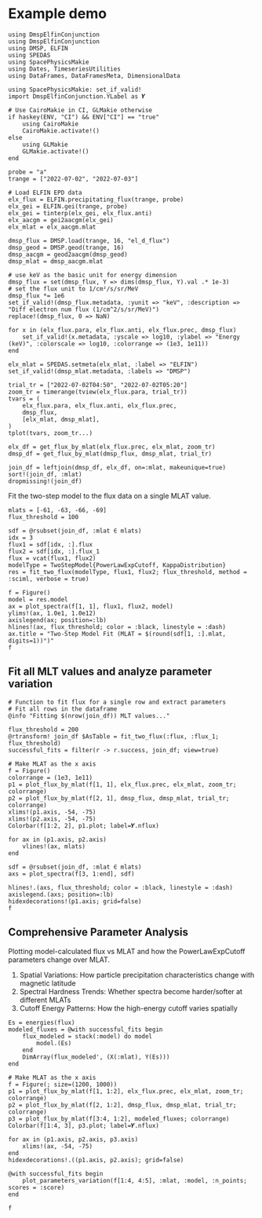 # Example demo

```{julia}
using DmspElfinConjunction
using DmspElfinConjunction
using DMSP, ELFIN
using SPEDAS
using SpacePhysicsMakie
using Dates, TimeseriesUtilities
using DataFrames, DataFramesMeta, DimensionalData

using SpacePhysicsMakie: set_if_valid!
import DmspElfinConjunction.YLabel as 𝒀

# Use CairoMakie in CI, GLMakie otherwise
if haskey(ENV, "CI") && ENV["CI"] == "true"
    using CairoMakie
    CairoMakie.activate!()
else
    using GLMakie
    GLMakie.activate!()
end
```

```@example demo
probe = "a"
trange = ["2022-07-02", "2022-07-03"]

# Load ELFIN EPD data
elx_flux = ELFIN.precipitating_flux(trange, probe)
elx_gei = ELFIN.gei(trange, probe)
elx_gei = tinterp(elx_gei, elx_flux.anti)
elx_aacgm = gei2aacgm(elx_gei)
elx_mlat = elx_aacgm.mlat

dmsp_flux = DMSP.load(trange, 16, "el_d_flux")
dmsp_geod = DMSP.geod(trange, 16)
dmsp_aacgm = geod2aacgm(dmsp_geod)
dmsp_mlat = dmsp_aacgm.mlat

# use keV as the basic unit for energy dimension
dmsp_flux = set(dmsp_flux, Y => dims(dmsp_flux, Y).val .* 1e-3)
# set the flux unit to 1/cm²/s/sr/MeV
dmsp_flux *= 1e6
set_if_valid!(dmsp_flux.metadata, :yunit => "keV", :description => "Diff electron num flux (1/cm^2/s/sr/MeV)")
replace!(dmsp_flux, 0 => NaN)
```

```@example demo
for x in (elx_flux.para, elx_flux.anti, elx_flux.prec, dmsp_flux)
    set_if_valid!(x.metadata, :yscale => log10, :ylabel => "Energy (keV)", :colorscale => log10, :colorrange => (1e3, 1e11))
end

elx_mlat = SPEDAS.setmeta(elx_mlat, :label => "ELFIN")
set_if_valid!(dmsp_mlat.metadata, :labels => "DMSP")

trial_tr = ["2022-07-02T04:50", "2022-07-02T05:20"]
zoom_tr = timerange(tview(elx_flux.para, trial_tr))
tvars = (
    elx_flux.para, elx_flux.anti, elx_flux.prec,
    dmsp_flux,
    [elx_mlat, dmsp_mlat],
)
tplot(tvars, zoom_tr...)
```

```@example demo
elx_df = get_flux_by_mlat(elx_flux.prec, elx_mlat, zoom_tr)
dmsp_df = get_flux_by_mlat(dmsp_flux, dmsp_mlat, trial_tr)

join_df = leftjoin(dmsp_df, elx_df, on=:mlat, makeunique=true)
sort!(join_df, :mlat)
dropmissing!(join_df)
```

Fit the two-step model to the flux data on a single MLAT value.

```@example demo
mlats = [-61, -63, -66, -69]
flux_threshold = 100

sdf = @rsubset(join_df, :mlat ∈ mlats)
idx = 3
flux1 = sdf[idx, :].flux
flux2 = sdf[idx, :].flux_1
flux = vcat(flux1, flux2)
modelType = TwoStepModel{PowerLawExpCutoff, KappaDistribution}
res = fit_two_flux(modelType, flux1, flux2; flux_threshold, method = :sciml, verbose = true)
```

```@example demo
f = Figure()
model = res.model
ax = plot_spectra(f[1, 1], flux1, flux2, model)
ylims!(ax, 1.0e1, 1.0e12)
axislegend(ax; position=:lb)
hlines!(ax, flux_threshold; color = :black, linestyle = :dash)
ax.title = "Two-Step Model Fit (MLAT = $(round(sdf[1, :].mlat, digits=1))°)"
f
```

## Fit all MLT values and analyze parameter variation

```@example demo
# Function to fit flux for a single row and extract parameters
# Fit all rows in the dataframe
@info "Fitting $(nrow(join_df)) MLT values..."

flux_threshold = 200
@rtransform! join_df $AsTable = fit_two_flux(:flux, :flux_1; flux_threshold)
successful_fits = filter(r -> r.success, join_df; view=true)
```


```@example demo
# Make MLAT as the x axis
f = Figure()
colorrange = (1e3, 1e11)
p1 = plot_flux_by_mlat(f[1, 1], elx_flux.prec, elx_mlat, zoom_tr; colorrange)
p2 = plot_flux_by_mlat(f[2, 1], dmsp_flux, dmsp_mlat, trial_tr; colorrange)
xlims!(p1.axis, -54, -75)
xlims!(p2.axis, -54, -75)
Colorbar(f[1:2, 2], p1.plot; label=𝒀.nflux)

for ax in (p1.axis, p2.axis)
    vlines!(ax, mlats)
end

sdf = @rsubset(join_df, :mlat ∈ mlats)
axs = plot_spectra(f[3, 1:end], sdf)

hlines!.(axs, flux_threshold; color = :black, linestyle = :dash)
axislegend.(axs; position=:lb)
hidexdecorations!(p1.axis; grid=false)
f
```

## Comprehensive Parameter Analysis

Plotting model-calculated flux vs MLAT and how the PowerLawExpCutoff parameters change over MLAT.

1. Spatial Variations: How particle precipitation characteristics change with magnetic latitude
2. Spectral Hardness Trends: Whether spectra become harder/softer at different MLATs
3. Cutoff Energy Patterns: How the high-energy cutoff varies spatially
<!-- 4. Parameter Correlations: Relationships between spectral parameters that reveal physical processes -->

```@example demo
Es = energies(flux)
modeled_fluxes = @with successful_fits begin
    flux_modeled = stack(:model) do model
        model.(Es)
    end
    DimArray(flux_modeled', (X(:mlat), Y(Es)))
end
```


```@example demo
# Make MLAT as the x axis
f = Figure(; size=(1200, 1000))
p1 = plot_flux_by_mlat(f[1, 1:2], elx_flux.prec, elx_mlat, zoom_tr; colorrange)
p2 = plot_flux_by_mlat(f[2, 1:2], dmsp_flux, dmsp_mlat, trial_tr; colorrange)
p3 = plot_flux_by_mlat(f[3:4, 1:2], modeled_fluxes; colorrange)
Colorbar(f[1:4, 3], p3.plot; label=𝒀.nflux)

for ax in (p1.axis, p2.axis, p3.axis)
    xlims!(ax, -54, -75)
end
hidexdecorations!.((p1.axis, p2.axis); grid=false)

@with successful_fits begin
    plot_parameters_variation(f[1:4, 4:5], :mlat, :model, :n_points; scores = :score)
end

f
```